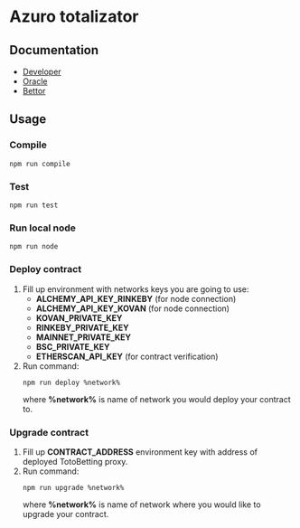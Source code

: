# Azuro totalizator

## Documentation

- [Developer](./docs/index.html)  
- [Oracle](./docs/oracle/index.html)  
- [Bettor](./docs/bettor/index.html)
## Usage

### Compile

```
npm run compile
```

### Test

```
npm run test
```

### Run local node

```
npm run node
```

### Deploy contract
1. Fill up environment with networks keys you are going to use:
   - **ALCHEMY_API_KEY_RINKEBY** (for node connection)
   - **ALCHEMY_API_KEY_KOVAN** (for node connection)
   - **KOVAN_PRIVATE_KEY**
   - **RINKEBY_PRIVATE_KEY**
   - **MAINNET_PRIVATE_KEY**
   - **BSC_PRIVATE_KEY**
   - **ETHERSCAN_API_KEY** (for contract verification)
2. Run command:
   ```
   npm run deploy %network%
   ```
   where **%network%** is name of network you would deploy your contract to.
### Upgrade contract
1. Fill up **CONTRACT_ADDRESS** environment key with address of deployed TotoBetting proxy.  
2. Run command:
   ```
   npm run upgrade %network%
   ```
   where **%network%** is name of network where you would like to upgrade your contract.

